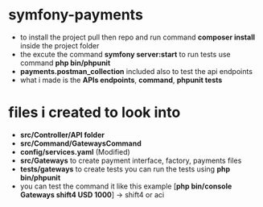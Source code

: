# symfony-payments
- to install the project pull then repo and run command **composer install** inside the project folder
- the excute the command **symfony server:start** to run tests use command **php bin/phpunit**
- **payments.postman_collection** included also to test the api endpoints
- what i made is the **APIs endpoints**, **command**, **phpunit tests**
# files i created to look into
  - **src/Controller/API folder**
  - **src/Command/GatewaysCommand**
  - **config/services.yaml** (Modified)
  - **src/Gateways** to create payment interface, factory, payments files
  - **tests/gateways** to create tests you can run the tests using **php bin/phpunit**
  - you can test the command it like this example [**php bin/console Gateways shift4 USD 1000**] -> shift4 or aci
